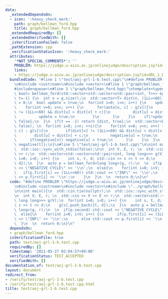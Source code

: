 ```yaml
---
data:
  _extendedDependsOn:
  - icon: ':heavy_check_mark:'
    path: graph/bellman_ford.hpp
    title: graph/bellman_ford.hpp
  _extendedRequiredBy: []
  _extendedVerifiedWith: []
  _isVerificationFailed: false
  _pathExtension: cpp
  _verificationStatusIcon: ':heavy_check_mark:'
  attributes:
    '*NOT_SPECIAL_COMMENTS*': ''
    PROBLEM: https://judge.u-aizu.ac.jp/onlinejudge/description.jsp?id=GRL_1_B
    links:
    - https://judge.u-aizu.ac.jp/onlinejudge/description.jsp?id=GRL_1_B
  bundledCode: "#line 1 \"test/aoj-grl-1-b.test.cpp\"\n#define PROBLEM \"https://judge.u-aizu.ac.jp/onlinejudge/description.jsp?id=GRL_1_B\"\
    \n#include <iostream>\n#include <vector>\n#line 1 \"graph/bellman_ford.hpp\"\n\
    #include<queue>\n#line 3 \"graph/bellman_ford.hpp\"\ntemplate<typename T>\nstd::pair<std::vector<T>,\
    \ bool> bellman_ford(std::vector<std::vector<std::pair<int, T>>> &g, int s, int\
    \ t=-1) {\n  int n = g.size();\n  std::vector<T> dist(n, (1LL<<60));\n  dist[s]\
    \ = 0;\n  bool update = true;\n  for(int i=0; i<n; i++) {\n    update = false;\n\
    \    for(int v=0; v<n; v++) {\n      for(auto[u, c] : g[v]){\n        if(dist[v]\
    \ != (1LL<<60) && dist[u] > dist[v] + c){\n          dist[u] = dist[v] + c;\n\
    \          update = true;\n        }\n      }\n    }\n    if(!update) return {dist,\
    \ false};\n  }\n  if(t == -1) return {dist, true};\n  std::vector<bool> negative(n,\
    \ false); \n  for(int i=0; i<n; ++i){\n    for(int v=0; v<n; v++) {\n      for(auto[u,\
    \ c] : g[v]){\n        if(dist[v] != (1LL<<60) && dist[u] > dist[v] + c){\n  \
    \        dist[u] = dist[v] + c;\n          negative[u] = true;\n        }\n  \
    \      if(negative[v]) negative[u] = true;\n      }\n    }\n  }\n  return {dist,\
    \ negative[t]};\n}\n#line 5 \"test/aoj-grl-1-b.test.cpp\"\n\nint main(){\n  std::cin.tie(nullptr);\n\
    \  std::ios::sync_with_stdio(false);\n\n  int V, E, r; \n  std::cin >> V >> E\
    \ >> r;\n  std::vector<std::vector<std::pair<int, long long>>> g(V);\n  for(int\
    \ i=0; i<E; i++) {\n    int s, t, d; std::cin >> s >> t >> d;\n    g[s].push_back({t,\
    \ d});\n  }\n  auto p = bellman_ford<long long>(g, r);\n  \n  if(p.second) std::cout\
    \ << \"NEGATIVE CYCLE\" << '\\n';\n  else{\n    for(int i=0; i<V; i++) {\n   \
    \   if(p.first[i] == (1LL<<60)) std::cout << \"INF\" << '\\n';\n      else std::cout\
    \ << p.first[i] << '\\n';\n    }\n  }\n  \n  return 0;\n}\n"
  code: "#define PROBLEM \"https://judge.u-aizu.ac.jp/onlinejudge/description.jsp?id=GRL_1_B\"\
    \n#include <iostream>\n#include <vector>\n#include \"../graph/bellman_ford.hpp\"\
    \n\nint main(){\n  std::cin.tie(nullptr);\n  std::ios::sync_with_stdio(false);\n\
    \n  int V, E, r; \n  std::cin >> V >> E >> r;\n  std::vector<std::vector<std::pair<int,\
    \ long long>>> g(V);\n  for(int i=0; i<E; i++) {\n    int s, t, d; std::cin >>\
    \ s >> t >> d;\n    g[s].push_back({t, d});\n  }\n  auto p = bellman_ford<long\
    \ long>(g, r);\n  \n  if(p.second) std::cout << \"NEGATIVE CYCLE\" << '\\n';\n\
    \  else{\n    for(int i=0; i<V; i++) {\n      if(p.first[i] == (1LL<<60)) std::cout\
    \ << \"INF\" << '\\n';\n      else std::cout << p.first[i] << '\\n';\n    }\n\
    \  }\n  \n  return 0;\n}\n"
  dependsOn:
  - graph/bellman_ford.hpp
  isVerificationFile: true
  path: test/aoj-grl-1-b.test.cpp
  requiredBy: []
  timestamp: '2021-05-27 02:04:57+09:00'
  verificationStatus: TEST_ACCEPTED
  verifiedWith: []
documentation_of: test/aoj-grl-1-b.test.cpp
layout: document
redirect_from:
- /verify/test/aoj-grl-1-b.test.cpp
- /verify/test/aoj-grl-1-b.test.cpp.html
title: test/aoj-grl-1-b.test.cpp
---
```

